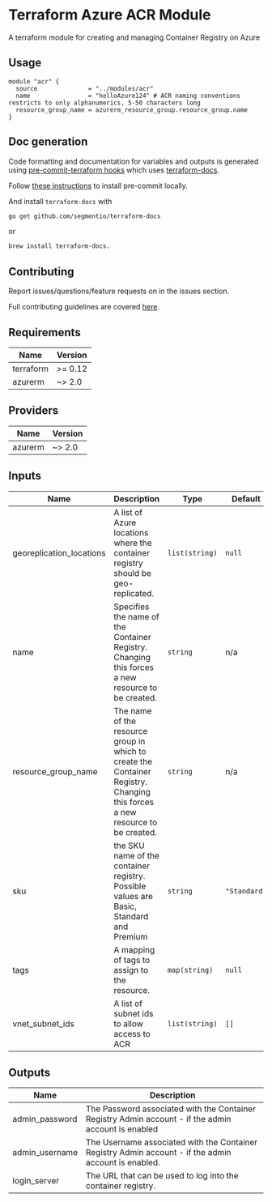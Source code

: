 # Terraform Azure ACR Module
A terraform module for creating and managing Container Registry on Azure


## Usage 

```hcl
module "acr" {
  source              = "../modules/acr"
  name                = "helloAzure124" # ACR naming conventions restricts to only alphanumerics, 5-50 characters long
  resource_group_name = azurerm_resource_group.resource_group.name
}
```

## Doc generation

Code formatting and documentation for variables and outputs is generated using [pre-commit-terraform hooks](https://github.com/antonbabenko/pre-commit-terraform) which uses [terraform-docs](https://github.com/segmentio/terraform-docs).

Follow [these instructions](https://github.com/antonbabenko/pre-commit-terraform#how-to-install) to install pre-commit locally.

And install `terraform-docs` with
```bash
go get github.com/segmentio/terraform-docs
```
or
```bash
brew install terraform-docs.
```

## Contributing

Report issues/questions/feature requests on in the issues section.

Full contributing guidelines are covered [here](CONTRIBUTING.md).

<!-- BEGINNING OF PRE-COMMIT-TERRAFORM DOCS HOOK -->
## Requirements

| Name | Version |
|------|---------|
| terraform | >= 0.12 |
| azurerm | ~> 2.0 |

## Providers

| Name | Version |
|------|---------|
| azurerm | ~> 2.0 |

## Inputs

| Name | Description | Type | Default | Required |
|------|-------------|------|---------|:--------:|
| georeplication\_locations | A list of Azure locations where the container registry should be geo-replicated. | `list(string)` | `null` | no |
| name | Specifies the name of the Container Registry. Changing this forces a new resource to be created. | `string` | n/a | yes |
| resource\_group\_name | The name of the resource group in which to create the Container Registry. Changing this forces a new resource to be created. | `string` | n/a | yes |
| sku | the SKU name of the container registry. Possible values are Basic, Standard and Premium | `string` | `"Standard"` | no |
| tags | A mapping of tags to assign to the resource. | `map(string)` | `null` | no |
| vnet\_subnet\_ids | A list of subnet ids to allow access to ACR | `list(string)` | `[]` | no |

## Outputs

| Name | Description |
|------|-------------|
| admin\_password | The Password associated with the Container Registry Admin account - if the admin account is enabled |
| admin\_username | The Username associated with the Container Registry Admin account - if the admin account is enabled. |
| login\_server | The URL that can be used to log into the container registry. |

<!-- END OF PRE-COMMIT-TERRAFORM DOCS HOOK -->